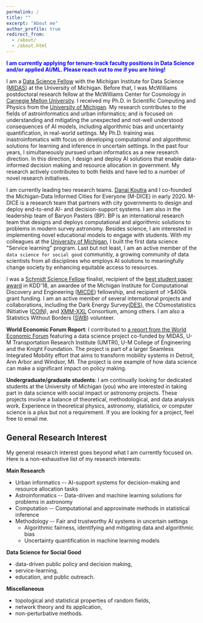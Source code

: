 ```yaml
---
permalink: /
title: ""
excerpt: "About me"
author_profile: true
redirect_from: 
  - /about/
  - /about.html
---
```



<span style="color:blue"> **I am currently applying for tenure-track faculty positions in Data Science and/or applied AI/ML. Please reach out to me if you are hiring!** </span>


I am a [Data Science Fellow](https://midas.umich.edu/fellows/) with the
Michigan Institute for Data Science ([MIDAS](https://midas.umich.edu/)) at the University of Michigan. Before that, I was McWilliams postdoctoral research fellow at the McWilliams Center for Cosmology in [Carnegie Mellon University](https://www.cmu.edu/). I received my Ph.D. in Scientific Computing and Physics from the [University of Michigan](https://www.umich.edu/). My research contributes to the fields of astroinformatics and urban informatics; and is focused on understanding and mitigating the unexpected and not-well understood consequences of AI models, including algorithmic bias and uncertainty quantification, in real-world settings. My Ph.D. training was inastroinfomatics with focus on developing computational and algorithmic solutions for learning and inference in uncertain settings. In the past four years, I simultaneously pursued urban informatics as a new research direction. In this direction, I design and deploy AI solutions that enable data-informed decision making and resource allocation in government. My research actively contributes to both fields and have led to a number of novel research initiatives. 

I am currently leading two research teams. [Danai Koutra](https://web.eecs.umich.edu/~dkoutra/) and I co-founded the Michigan-Data Informed Cities for Everyone (M-DICE) in early 2020. M-DICE is a research team that partners with city governments to design and deploy end-to-end AI- and decision-support systems. I am also in the leadership team of Baryon Pasters (BP). BP is an international research team that designs and deploys computational and algorithmic solutions to problems in modern survey astronomy. Besides science, I am interested in implementing novel educational models to engage with students. With my colleagues at the [University of Michigan](https://www.umich.edu/), I built the first data science "Service learning" program. Last but not least, I am an active member of the ``data science for social good`` communitiy, a growing community of data scientists from all disciplines who employs AI solutions to meaningfully change society by enhancing equitable access to resources. 

I was a [Schmidt Science Fellow](https://schmidtsciencefellows.org/) finalist, recipient of the [best student paper award](https://medium.com/syncedreview/kdd-2018-announces-best-paper-other-awards-4835ab8475a4) in KDD'18, an awardee of the Michigan Institute for Computational Discovery and Engineering ([MICDE](https://micde.umich.edu/about/)) fellowship, and recipient of >$400k grant funding. I am an active member of several international projects and collaborations, including the Dark Energy Survey([DES](https://www.darkenergysurvey.org/)), the COsmostatistics INitiative ([COIN](https://cosmostatistics-initiative.org/)), and [XMM-XXL](http://irfu.cea.fr/xxl) Consortium, among others. I am also a Statistics Without Borders ([SWB](https://swb.wildapricot.org/)) volunteer. 

**World Economic Forum Report**: I contributed to [a report from the World Economic Forum](https://www.weforum.org/reports/digitizing-and-transforming-mobility-systems-lessons-from-the-detroit-region) featuring a data science project co-funded by MIDAS, U-M Transportation Research Institute (UMTRI), U-M College of Engineering and the Knight Foundation. The project is part of a larger Seamless Integrated Mobility effort that aims to transform mobility systems in Detroit, Ann Arbor and Windsor, MI. The project is one example of how data science can make a significant impact on policy making. 

**Undergraduate/graduate students**: I am continually looking for dedicated students at the University of Michigan (*you*) who are interested in taking part in data science with social impact or astronomy projects. These projects involve a balance of theoretical, methodological, and data analysis work. Experience in theoretical physics, astronomy, statistics, or computer science is a plus but not a requirement. If you are looking for a project, feel free to email me.


General Research Interest
------
My general research interest goes beyond what I am currently focused on. Here is a non-exhaustive list of my research interests:


**Main Research**

- Urban informatics -- AI-support systems for decision-making and resource allocation tasks 
- Astroinformatics -- Data-driven and machine learning solutions for problems in astronomy 
- Computation -- Computational and approximate methods in statistical inference 
- Methodology -- Fair and trustworthy AI systems in uncertain settings 
  - Algorithmic fairness, identifying and mitigating data and algorithmic bias 
  - Uncertainty quantification in machine learning models 
  

**Data Science for Social Good**

- data-driven public policy and decision making,
- service-learning,
- education, and public outreach.

**Miscellaneous** 

- topological and statistical properties of random fields,
- network theory and its application,
- non-perturbative methods.


